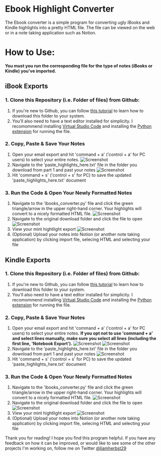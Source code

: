 # Ebook Highlight Converter
The Ebook converter is a simple program for converting ugly iBooks and Kindle highlights into a pretty HTML file. The file can be viewed on the web or in a note taking application such as Notion.

# How to Use:
**You must you run the corresponding file for the type of notes (iBooks or Kindle) you've imported.**

## iBook Exports
### 1. Clone this Repository (i.e. Folder of files) from Github:
1. If you're new to Github, you can follow [this tutorial](https://docs.github.com/en/free-pro-team@latest/github/creating-cloning-and-archiving-repositories/cloning-a-repository) to learn how to download this folder to your system. 
2. You'll also need to have a text editor installed for simplicity. I recomommend installing [Virtual Studio Code](https://code.visualstudio.com/download) and installing the [Python extension](https://marketplace.visualstudio.com/items?itemName=ms-python.python) for running the file.
### 2. Copy, Paste & Save Your Notes
1. Open your email export and hit 'command + a' ('control + a' for PC users) to select your entire notes. 
![Screenshot](readme_photos/ibook_copy_example.png)
2. Navigate to the 'paste_highlights_here.txt' file in the folder you download from part 1 and past your notes
![Screenshot](readme_photos/paste_here.png)
3. Hit 'command + s' ('control + s' for PC) to save the updated 'paste_highlights_here.txt' document

### 3. Run the Code & Open Your Newly Formatted Notes
1. Navigate to the 'ibooks_converter.py' file and click the green triangle/arrow in the upper right-hand corner. Your highlights will convert to a nicely formatted HTML file.
![Screenshot](readme_photos/ibook_run.png)
2. Navigate to the original download folder and click the file to open
![Screenshot](readme_photos/ibook_click_formatted_file.png)
3. View your mint hightlight export
![Screenshot](readme_photos/ibook_exported_file.png)
4. (Optional) Upload your notes into Notion (or another note taking application) by clicking import file, selecing HTML and selecting your file

## Kindle Exports
### 1. Clone this Repository (i.e. Folder of files) from Github:
1. If you're new to Github, you can follow [this tutorial](https://docs.github.com/en/free-pro-team@latest/github/creating-cloning-and-archiving-repositories/cloning-a-repository) to learn how to download this folder to your system. 
2. You'll also need to have a text editor installed for simplicity. I recomommend installing [Virtual Studio Code](https://code.visualstudio.com/download) and installing the [Python extension](https://marketplace.visualstudio.com/items?itemName=ms-python.python) for running the file.
### 2. Copy, Paste & Save Your Notes
1. Open your email export and hit 'command + a' ('control + a' for PC users) to select your entire notes. **If you opt not to use 'command + a' and select lines manually, make sure you select all lines (including the first line, 'Notebook Export').**
![Screenshot](readme_photos/kindle_copy_p1.png)
![Screenshot](readme_photos/kindle_copy_p2.png)
2. Navigate to the 'paste_highlights_here.txt' file in the folder you download from part 1 and past your notes
![Screenshot](readme_photos/paste_here.png)
3. Hit 'command + s' ('control + s' for PC) to save the updated 'paste_highlights_here.txt' document

### 3. Run the Code & Open Your Newly Formatted Notes
1. Navigate to the 'ibooks_converter.py' file and click the green triangle/arrow in the upper right-hand corner. Your highlights will convert to a nicely formatted HTML file.
![Screenshot](readme_photos/kindle_run.png)
2. Navigate to the original download folder and click the file to open
![Screenshot](readme_photos/kindle_click_formatted_file.png)
3. View your mint hightlight export
![Screenshot](readme_photos/kindle_exported_file.png)
4. (Optional) Upload your notes into Notion (or another note taking application) by clicking import file, selecing HTML and selecting your file

Thank you for reading! I hope you find this program helpful. If you have any feedback on how it can be improved, or would like to see some of the other projects I'm working on, follow me on Twitter [@liamherbst29](https://twitter.com/liamherbst29)
